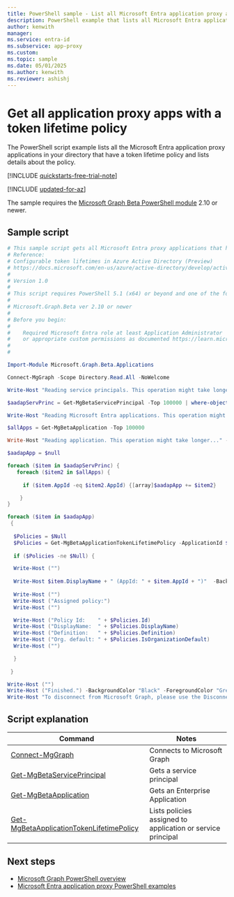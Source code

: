 ```yaml
---
title: PowerShell sample - List all Microsoft Entra application proxy apps with a policy
description: PowerShell example that lists all Microsoft Entra application proxy applications in your directory that have a lifetime token policy.
author: kenwith
manager: 
ms.service: entra-id
ms.subservice: app-proxy
ms.custom: 
ms.topic: sample
ms.date: 05/01/2025
ms.author: kenwith
ms.reviewer: ashishj
---
```


# Get all application proxy apps with a token lifetime policy

The PowerShell script example lists all the Microsoft Entra application proxy applications in your directory that have a token lifetime policy and lists details about the policy.

[!INCLUDE [quickstarts-free-trial-note](~/includes/azure-docs-pr/quickstarts-free-trial-note.md)]

[!INCLUDE [updated-for-az](~/includes/azure-docs-pr/updated-for-az.md)]

The sample requires the [Microsoft Graph Beta PowerShell module](/powershell/microsoftgraph/installation) 2.10 or newer.

## Sample script

```powershell
# This sample script gets all Microsoft Entra proxy applications that have assigned an Azure AD policy (token lifetime) with policy details.
# Reference:
# Configurable token lifetimes in Azure Active Directory (Preview)
# https://docs.microsoft.com/en-us/azure/active-directory/develop/active-directory-configurable-token-lifetimes
#
# Version 1.0
#
# This script requires PowerShell 5.1 (x64) or beyond and one of the following modules:
#
# Microsoft.Graph.Beta ver 2.10 or newer
#
# Before you begin:
#    
#    Required Microsoft Entra role at least Application Administrator
#    or appropriate custom permissions as documented https://learn.microsoft.com/azure/active-directory/roles/custom-enterprise-app-permissions
#
# 

Import-Module Microsoft.Graph.Beta.Applications

Connect-MgGraph -Scope Directory.Read.All -NoWelcome

Write-Host "Reading service principals. This operation might take longer..." -BackgroundColor "Black" -ForegroundColor "Green" 

$aadapServPrinc = Get-MgBetaServicePrincipal -Top 100000 | where-object {$_.Tags -Contains "WindowsAzureActiveDirectoryOnPremApp"}

Write-Host "Reading Microsoft Entra applications. This operation might take longer..." -BackgroundColor "Black" -ForegroundColor "Green"

$allApps = Get-MgBetaApplication -Top 100000

Write-Host "Reading application. This operation might take longer..." -BackgroundColor "Black" -ForegroundColor "Green"

$aadapApp = $null

foreach ($item in $aadapServPrinc) {
   foreach ($item2 in $allApps) {
    
     if ($item.AppId -eq $item2.AppId) {[array]$aadapApp += $item2}

    }
}

foreach ($item in $aadapApp)
 {
  
  $Policies = $Null
  $Policies = Get-MgBetaApplicationTokenLifetimePolicy -ApplicationId $item.Id 
  
  if ($Policies -ne $Null) {

  Write-Host ("")        
 
  Write-Host $item.DisplayName + " (AppId: " + $item.AppId + ")"  -BackgroundColor "Black" -ForegroundColor "White" 
 
  Write-Host ("") 
  Write-Host ("Assigned policy:") 
  Write-Host ("") 

  Write-Host ("Policy Id:    " + $Policies.Id)
  Write-Host ("DisplayName:  " + $Policies.DisplayName)
  Write-Host ("Definition:   " + $Policies.Definition)
  Write-Host ("Org. default: " + $Policies.IsOrganizationDefault)
  Write-Host ("") 

  }
          
 }   

Write-Host ("")
Write-Host ("Finished.") -BackgroundColor "Black" -ForegroundColor "Green"
Write-Host "To disconnect from Microsoft Graph, please use the Disconnect-MgGraph cmdlet."
```

## Script explanation

| Command | Notes |
|---|---|
|[Connect-MgGraph](/powershell/module/microsoft.graph.authentication/connect-mggraph)| Connects to Microsoft Graph|
|[Get-MgBetaServicePrincipal](/powershell/module/microsoft.graph.applications/get-mgserviceprincipal)| Gets a service principal|
|[Get-MgBetaApplication](/powershell/module/microsoft.graph.beta.applications/get-mgbetaapplication)| Gets an Enterprise Application|
|[Get-MgBetaApplicationTokenLifetimePolicy](/powershell/module/microsoft.graph.beta.applications/get-mgbetaapplicationtokenlifetimepolicy)| Lists policies assigned to application or service principal|

## Next steps

- [Microsoft Graph PowerShell overview](/powershell/microsoftgraph/overview)
- [Microsoft Entra application proxy PowerShell examples](../application-proxy-powershell-samples.md)
